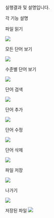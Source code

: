 실행결과 및 설명입니다. 


각 기능 설명 

파일 읽기


<img src="https://github.com/CoramDeo03/javaCRUD/blob/master/screanshots/%E1%84%89%E1%85%B3%E1%84%8F%E1%85%B3%E1%84%85%E1%85%B5%E1%86%AB%E1%84%89%E1%85%A3%E1%86%BA%202023-09-16%20%E1%84%8B%E1%85%A9%E1%84%8C%E1%85%A5%E1%86%AB%2012.51.51.png"/>


모든 단어 보기


<img src="https://github.com/CoramDeo03/javaCRUD/blob/master/screanshots/%E1%84%89%E1%85%B3%E1%84%8F%E1%85%B3%E1%84%85%E1%85%B5%E1%86%AB%E1%84%89%E1%85%A3%E1%86%BA%202023-09-16%20%E1%84%8B%E1%85%A9%E1%84%8C%E1%85%A5%E1%86%AB%2012.52.08.png"/>


수준별 단어 보기


<img src="https://github.com/CoramDeo03/javaCRUD/blob/master/screanshots/%E1%84%89%E1%85%B3%E1%84%8F%E1%85%B3%E1%84%85%E1%85%B5%E1%86%AB%E1%84%89%E1%85%A3%E1%86%BA%202023-09-16%20%E1%84%8B%E1%85%A9%E1%84%8C%E1%85%A5%E1%86%AB%2012.52.23.png"/>


단어 검색


<img src="https://github.com/CoramDeo03/javaCRUD/blob/master/screanshots/%E1%84%89%E1%85%B3%E1%84%8F%E1%85%B3%E1%84%85%E1%85%B5%E1%86%AB%E1%84%89%E1%85%A3%E1%86%BA%202023-09-16%20%E1%84%8B%E1%85%A9%E1%84%8C%E1%85%A5%E1%86%AB%2012.52.33.png"/>


단어 추가


<img src="https://github.com/CoramDeo03/javaCRUD/blob/master/screanshots/%E1%84%89%E1%85%B3%E1%84%8F%E1%85%B3%E1%84%85%E1%85%B5%E1%86%AB%E1%84%89%E1%85%A3%E1%86%BA%202023-09-16%20%E1%84%8B%E1%85%A9%E1%84%8C%E1%85%A5%E1%86%AB%2012.52.45.png"/>


단어 수정


<img src="https://github.com/CoramDeo03/javaCRUD/blob/master/screanshots/%E1%84%89%E1%85%B3%E1%84%8F%E1%85%B3%E1%84%85%E1%85%B5%E1%86%AB%E1%84%89%E1%85%A3%E1%86%BA%202023-09-16%20%E1%84%8B%E1%85%A9%E1%84%8C%E1%85%A5%E1%86%AB%2012.53.03.png"/>


단어 삭제


<img src="https://github.com/CoramDeo03/javaCRUD/blob/master/screanshots/%E1%84%89%E1%85%B3%E1%84%8F%E1%85%B3%E1%84%85%E1%85%B5%E1%86%AB%E1%84%89%E1%85%A3%E1%86%BA%202023-09-16%20%E1%84%8B%E1%85%A9%E1%84%8C%E1%85%A5%E1%86%AB%2012.53.14.png"/>


파일 저장


<img src="https://github.com/CoramDeo03/javaCRUD/blob/master/screanshots/%E1%84%89%E1%85%B3%E1%84%8F%E1%85%B3%E1%84%85%E1%85%B5%E1%86%AB%E1%84%89%E1%85%A3%E1%86%BA%202023-09-16%20%E1%84%8B%E1%85%A9%E1%84%8C%E1%85%A5%E1%86%AB%2012.53.35.png"/>


나가기


<img src="https://github.com/CoramDeo03/javaCRUD/blob/master/screanshots/%E1%84%89%E1%85%B3%E1%84%8F%E1%85%B3%E1%84%85%E1%85%B5%E1%86%AB%E1%84%89%E1%85%A3%E1%86%BA%202023-09-16%20%E1%84%8B%E1%85%A9%E1%84%8C%E1%85%A5%E1%86%AB%2012.53.43.png"/>


저장된 파일
<img src="https://github.com/CoramDeo03/javaCRUD/blob/master/screanshots/%E1%84%89%E1%85%B3%E1%84%8F%E1%85%B3%E1%84%85%E1%85%B5%E1%86%AB%E1%84%89%E1%85%A3%E1%86%BA%202023-09-16%20%E1%84%8B%E1%85%A9%E1%84%8C%E1%85%A5%E1%86%AB%201.28.07.png"/>




